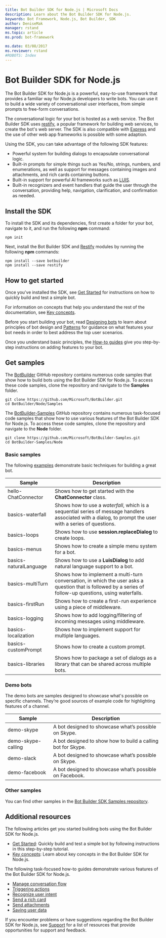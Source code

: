 ```yaml
---
title: Bot Builder SDK for Node.js | Microsoft Docs
description: Learn about the Bot Builder SDK for Node.js.
keywords: Bot Framework, Node.js, Bot Builder, SDK
author: DeniseMak
manager: rstand
ms.topic: article
ms.prod: bot-framework

ms.date: 03/08/2017
ms.reviewer: rstand
#ROBOTS: Index
---
```


# Bot Builder SDK for Node.js


The Bot Builder SDK for Node.js is a powerful, easy-to-use framework that provides a familiar way for Node.js developers to write bots.
You can use it to build a wide variety of conversational user interfaces, from simple prompts to free-form conversations.

The conversational logic for your bot is hosted as a web service. The Bot Builder SDK uses <a href="http://restify.com">restify</a>, a popular framework for building web services, to create the bot's web server. 
The SDK is also compatible with <a href="http://expressjs.com/">Express</a> and the use of other web app frameworks is possible with some adaption. 

Using the SDK, you can take advantage of the following SDK features: 

- Powerful system for building dialogs to encapsulate conversational logic.
- Built-in prompts for simple things such as Yes/No, strings, numbers, and enumerations, as well as support for messages containing images and attachments, 
and rich cards containing buttons.
- Built-in support for powerful AI frameworks such as <a href="http://luis.ai" target="_blank">LUIS</a>.
- Built-in recognizers and event handlers that guide the user through the 
conversation, providing help, navigation, clarification, and confirmation as needed.

## Install the SDK


To install the SDK and its dependencies, first create a folder for your bot, navigate to it, and run the following **npm** command:

```
npm init
```

Next, install the Bot Builder SDK and <a href="http://restify.com/" target="_blank">Restify</a> modules by running the following **npm** commands:

```
npm install --save botbuilder
npm install --save restify
```

## How to get started

<!-- TODO: Make sure this section is consistent with Resources and doesn't duplicate it -->
Once you've installed the SDK, see [Get Started](~/nodejs/getstarted.md) for instructions on how to quickly build and test a simple bot.

For information on concepts that help you understand the rest of the documentation, see [Key concepts](~/nodejs/concepts.md).

<!--
* [Glossary](~/bot-framework-glossary.md): Covers terminology that is used throughout the SDK documentation. -->

Before you start building your bot, read [Designing bots][DesignGuide] to learn about principles of bot design and [Patterns][DesignPatterns] for guidance on what features your bot needs in order to best address the top user scenarios. 

<!--
To learn about how your bot processes user messages using dialogs and handlers, see [Managing conversation flow](~/nodejs/manage-conversation-flow.md). -->


Once you understand basic principles, the [How-to guides][HowTo] give you step-by-step instructions on adding features to your bot.

## Get samples

The <a href="https://github.com/Microsoft/BotBuilder" target="_blank">BotBuilder</a> GitHub repository 
contains numerous code samples that show how to build bots using the Bot Builder SDK for Node.js. 
To access these code samples, clone the repository and navigate to the **Samples** folder.

```
git clone https://github.com/Microsoft/BotBuilder.git
cd BotBuilder/Node/Samples
```

The <a href="https://github.com/Microsoft/BotBuilder-Samples" target="_blank">BotBuilder-Samples</a> GitHub repository 
contains numerous task-focused code samples that show how to use various features of the Bot Builder SDK for Node.js. 
To access these code samples, clone the repository and navigate to the **Node** folder.

```
git clone https://github.com/Microsoft/BotBuilder-Samples.git
cd BotBuilder-Samples/Node
```

### Basic samples

The following [examples](https://github.com/Microsoft/BotBuilder/tree/master/Node/examples) demonstrate basic techniques for building a great bot.

| Sample | Description |
|------|------|
| hello-ChatConnector | Shows how to get started with the **ChatConnector** class. |
| basics-waterfall | Shows how to use a *waterfall*, which is a sequential series of message handlers associated with a dialog, to prompt the user with a series of questions. |
| basics-loops | Shows how to use **session.replaceDialog** to create loops. |
| basics-menus | Shows how to create a simple menu system for a bot. |
| basics-naturalLanguage | Shows how to use a **LuisDialog** to add natural language support to a bot. | 
| basics-multiTurn | Shows how to implement a multi-turn conversation, in which the user asks a question that is followed by a series of follow-up questions, using waterfalls. | 
| basics-firstRun | Shows how to create a first-run experience using a piece of middleware. |
| basics-logging| Shows how to add logging/filtering of incoming messages using middleware. |
| basics-localization | Shows how to implement support for multiple languages. | 
| basics-customPrompt | Shows how to create a custom prompt. |
| basics-libraries | Shows how to package a set of dialogs as a library that can be shared across multiple bots. |

### Demo bots

The demo bots are samples designed to showcase what's possible on specific channels. They’re good sources of example code for highlighting features of a channel.

| Sample | Description |
|------|------|
| demo-skype | A bot designed to showcase what’s possible on Skype. | 
| demo-skype-calling | A bot designed to show how to build a calling bot for Skype. |
| demo-slack | A bot designed to showcase what’s possible on Skype. | 
| demo-facebook | A bot designed to showcase what’s possible on Facebook. |

### Other samples

You can find other samples in the [Bot Builder SDK Samples repository](https://github.com/Microsoft/BotBuilder-Samples/tree/master/Node). 

## Additional resources

The following articles get you started building bots using the Bot Builder SDK for Node.js.

* [Get Started](~/nodejs/getstarted.md): Quickly build and test a simple bot by following instructions in this step-by-step tutorial.
* [Key concepts](~/nodejs/concepts.md): Learn about key concepts in the Bot Builder SDK for Node.js.

The following task-focused how-to guides demonstrate various features of the Bot Builder SDK for Node.js.

* [Manage conversation flow](~/nodejs/manage-conversation-flow.md)
* [Triggering actions](~/nodejs/global-handlers.md)
* [Recognize user intent](~/nodejs/recognize-intent.md)
* [Send a rich card](~/nodejs/send-card-buttons.md)
* [Send attachments](~/nodejs/send-receive-attachments.md)
* [Saving user data](~/nodejs/save-user-data.md)


If you encounter problems or have suggestions regarding the Bot Builder SDK for Node.js, 
see [Support](~/resources-support.md) for a list of resources that provide opportunities 
for support and feedback. 


[DesignGuide]: ~/bot-design-principles.md 
[DesignPatterns]: ~/bot-design-pattern-task-automation.md 
[HowTo]: ~/nodejs/use-default-message-handler.md 